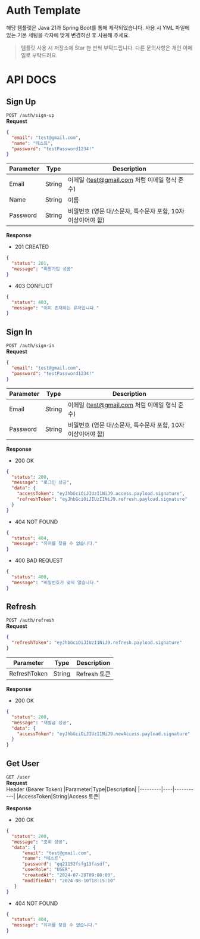 # Auth Template
해당 템플릿은 Java 21과 Spring Boot를 통해 제작되었습니다. 사용 시 YML 파일에 있는 기본 세팅을 각자에 맞게 변경하신 후 사용해 주세요.
> 템플릿 사용 시 저장소에 Star 한 번씩 부탁드립니다. 다른 문의사항은 개인 이메일로 부탁드려요.

# API DOCS

## Sign Up
```POST /auth/sign-up``` <br>
**Request**
```json
{
  "email": "test@gmail.com",
  "name": "테스트",
  "password": "testPassword1234!"
}
```
|Parameter|Type|Description|
|---------|----|-----------|
|Email|String|이메일 (test@gmail.com 처럼 이메일 형식 준수)|
|Name|String|이름|
|Password|String|비밀번호 (영문 대/소문자, 특수문자 포함, 10자 이상이어야 함)|

**Response**
- 201 CREATED
```json
{
  "status": 201,
  "message": "회원가입 성공"
}
```
- 403 CONFLICT
```json
{
  "status": 403,
  "message": "이미 존재하는 유저입니다."
}
```

## Sign In
```POST /auth/sign-in``` <br>
**Request**
```json
{
  "email": "test@gmail.com",
  "password": "testPassword1234!"
}
```
|Parameter|Type|Description|
|---------|----|-----------|
|Email|String|이메일 (test@gmail.com 처럼 이메일 형식 준수)|
|Password|String|비밀번호 (영문 대/소문자, 특수문자 포함, 10자 이상이어야 함)|

**Response**
- 200 OK
```json
{
  "status": 200,
  "message": "로그인 성공",
  "data": {
    "accessToken": "eyJhbGciOiJIUzI1NiJ9.access.payload.signature",
    "refreshToken": "eyJhbGciOiJIUzI1NiJ9.refresh.payload.signature"
  }
}
```
- 404 NOT FOUND
```json
{
  "status": 404,
  "message": "유저를 찾을 수 없습니다."
}
```
- 400 BAD REQUEST
```json
{
  "status": 400,
  "message": "비밀번호가 맞지 않습니다."
}
```

## Refresh
```POST /auth/refresh``` <br>
**Request**
```json
{
  "refreshToken": "eyJhbGciOiJIUzI1NiJ9.refresh.payload.signature"
}
```
|Parameter|Type|Description|
|---------|----|-----------|
|RefreshToken|String|Refresh 토큰|

**Response**
- 200 OK
```json
{
  "status": 200,
  "message": "재발급 성공",
  "data": {
    "accessToken": "eyJhbGciOiJIUzI1NiJ9.newAccess.payload.signature"
  }
}
```

## Get User
```GET /user``` <br>
**Request** <br>
Header (Bearer Token)
|Parameter|Type|Description|
|---------|----|-----------|
|AccessToken|String|Access 토큰|

**Response**
- 200 OK
```json
{
  "status": 200,
  "message": "조회 성공",
  "data": {
      "email": "test@gmail.com",
      "name": "테스트",
      "password": "gq21152fsfg13fasdf",
      "userRole": "USER",
      "createdAt": "2024-07-28T09:00:00",
      "modifiedAt": "2024-08-10T18:15:10"
   }
}
```
- 404 NOT FOUND
```json
{
  "status": 404,
  "message": "유저를 찾을 수 없습니다."
}
```
